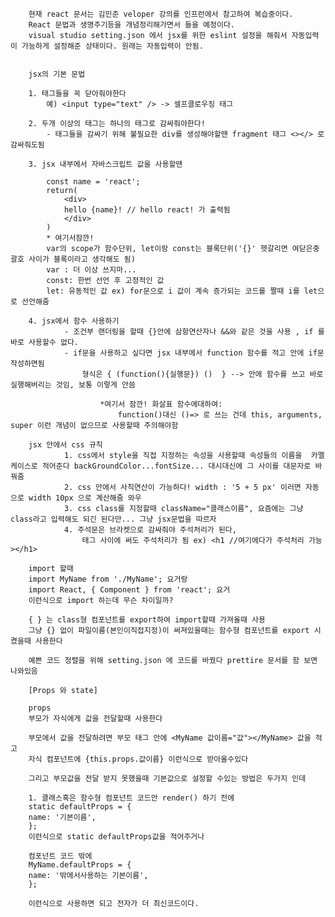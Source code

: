         현재 react 문서는 김민준 veloper 강의를 인프런에서 참고하여 복습중이다.
        React 문법과 생명주기등을 개념정리해가면서 들을 예정이다.
        visual studio setting.json 에서 jsx를 위한 eslint 설정을 해줘서 자동입력이 가능하게 설정해준 상태이다. 원래는 자동입력이 안됨.


        jsx의 기본 문법

        1. 태그들을 꼭 닫아줘야한다
            예) <input type="text" /> -> 셀프클로우징 태그

        2. 두개 이상의 태그는 하나의 태그로 감싸줘야한다!
            - 태그들을 감싸기 위해 불필요한 div를 생성해야할땐 fragment 태그 <></> 로 감싸줘도됨

        3. jsx 내부에서 자바스크립트 값을 사용할땐

            const name = 'react';
            return(
                <div>
                hello {name}! // hello react! 가 출력됨
                </div>
            )
            * 여기서잠깐!
            var의 scope가 함수단위, let이랑 const는 블록단위('{}' 헷갈리면 여닫은중괄호 사이가 블록이라고 생각해도 됨)
            var : 더 이상 쓰지마...
            const: 한번 선언 후 고정적인 값
            let: 유동적인 값 ex) for문으로 i 값이 계속 증가되는 코드를 짤때 i를 let으로 선언해줌

        4. jsx에서 함수 사용하기
                - 조건부 랜더링을 할때 {}안에 삼항연산자나 &&와 같은 것을 사용 , if 를 바로 사용할수 없다.
                - if문을 사용하고 싶다면 jsx 내부에서 function 함수를 적고 안에 if문 작성하면됨
                    형식은 { (function(){실행문}) ()  } --> 안에 함수를 쓰고 바로 실행해버리는 것임, 보통 이렇게 안씀

                        *여기서 잠깐! 화살표 함수에대하여:
                            function()대신 ()=> 로 쓰는 건데 this, arguments, super 이런 개념이 없으므로 사용할때 주의해야함

        jsx 안에서 css 규칙
                1. css에서 style을 직접 지정하는 속성을 사용할때 속성들의 이름을  카멜케이스로 적어준다 backGroundColor...fontSize... 대시대신에 그 사이를 대문자로 바꿔줌
                2. css 안에서 사칙연산이 가능하다! width : '5 + 5 px' 이러면 자동으로 width 10px 으로 계산해줌 와우
                3. css class를 지정할때 className="클래스이름", 요즘에는 그냥 class라고 입력해도 되긴 된다만... 그냥 jsx문법을 따르자
                4. 주석문은 브라켓으로 감싸줘야 주석처리가 된다,
                    태그 사이에 써도 주석처리가 됨 ex) <h1 //여기에다가 주석처리 가능 ></h1>

        import 할때
        import MyName from './MyName'; 요거랑
        import React, { Component } from 'react'; 요거
        이런식으로 import 하는데 무슨 차이일까?

        { } 는 class형 컴포넌트를 export하여 import할때 가져올때 사용
        그냥 {} 없이 파일이름(본인이직접지정)이 써져있을때는 함수형 컴포넌트를 export 시켰을때 사용한다

        예쁜 코드 정렬을 위해 setting.json 에 코드를 바꿨다 prettire 문서를 함 보면 나와있음

        [Props 와 state]

        props
        부모가 자식에게 값을 전달할때 사용한다

        부모에서 값을 전달하려면 부모 태그 안에 <MyName 값이름="값"></MyName> 값을 적고
        자식 컴포넌트에 {this.props.값이름} 이런식으로 받아올수있다

        그리고 부모값을 전달 받지 못했을때 기본값으로 설정할 수있는 방법은 두가지 인데

        1. 클래스혹은 함수형 컴포넌트 코드안 render() 하기 전에
        static defaultProps = {
        name: '기본이름',
        };
        이런식으로 static defaultProps값을 적어주거나

        컴포넌트 코드 밖에
        MyName.defaultProps = {
        name: '밖에서사용하는 기본이름',
        };

        이런식으로 사용하면 되고 전자가 더 최신코드이다.
